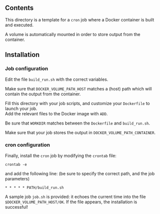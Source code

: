 ## Contents

This directory is a template for a `cron` job where a Docker container is built and executed.

A volume is automatically mounted in order to store output from the container.

## Installation

### Job configuration

Edit the file `build_run.sh` with the correct variables.   

Make sure that `DOCKER_VOLUME_PATH_HOST` matches a (host) path which will contain the output from the container.   

Fill this directory with your job scripts, and customize your `Dockerfile` to launch your job.   
Add the relevant files to the Docker image with `ADD`. 

Be sure that `WORKDIR` matches between the `Dockerfile` and `build_run.sh`.

Make sure that your job stores the output in `DOCKER_VOLUME_PATH_CONTAINER`.

### cron configuration

Finally, install the `cron` job by modifying the `crontab` file: 
```
crontab -e
```

and add the following line: (be sure to specify the correct path, and the job parameters)
```
* * * * * PATH/build_run.sh
```

A sample job `job.sh` is provided: it echoes the current time into the file `$DOCKER_VOLUME_PATH_HOST/OK`. If the file appears, the installation is successful!
